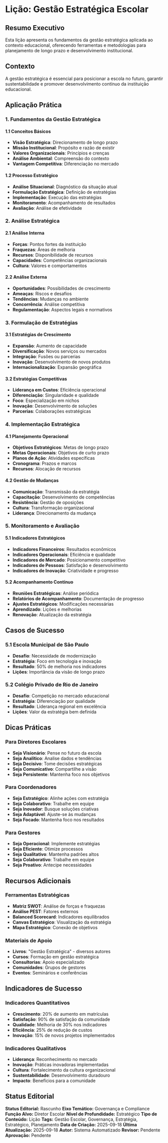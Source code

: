 # Lição: Gestão Estratégica Escolar

## Resumo Executivo

Esta lição apresenta os fundamentos da gestão estratégica aplicada ao contexto educacional, oferecendo ferramentas e metodologias para planejamento de longo prazo e desenvolvimento institucional.

## Contexto

A gestão estratégica é essencial para posicionar a escola no futuro, garantir sustentabilidade e promover desenvolvimento contínuo da instituição educacional.

## Aplicação Prática

### **1. Fundamentos da Gestão Estratégica**

#### **1.1 Conceitos Básicos**
- **Visão Estratégica**: Direcionamento de longo prazo
- **Missão Institucional**: Propósito e razão de existir
- **Valores Organizacionais**: Princípios e crenças
- **Análise Ambiental**: Compreensão do contexto
- **Vantagem Competitiva**: Diferenciação no mercado

#### **1.2 Processo Estratégico**
- **Análise Situacional**: Diagnóstico da situação atual
- **Formulação Estratégica**: Definição de estratégias
- **Implementação**: Execução das estratégias
- **Monitoramento**: Acompanhamento de resultados
- **Avaliação**: Análise de efetividade

### **2. Análise Estratégica**

#### **2.1 Análise Interna**
- **Forças**: Pontos fortes da instituição
- **Fraquezas**: Áreas de melhoria
- **Recursos**: Disponibilidade de recursos
- **Capacidades**: Competências organizacionais
- **Cultura**: Valores e comportamentos

#### **2.2 Análise Externa**
- **Oportunidades**: Possibilidades de crescimento
- **Ameaças**: Riscos e desafios
- **Tendências**: Mudanças no ambiente
- **Concorrência**: Análise competitiva
- **Regulamentação**: Aspectos legais e normativos

### **3. Formulação de Estratégias**

#### **3.1 Estratégias de Crescimento**
- **Expansão**: Aumento de capacidade
- **Diversificação**: Novos serviços ou mercados
- **Integração**: Fusões ou parcerias
- **Inovação**: Desenvolvimento de novos produtos
- **Internacionalização**: Expansão geográfica

#### **3.2 Estratégias Competitivas**
- **Liderança em Custos**: Eficiência operacional
- **Diferenciação**: Singularidade e qualidade
- **Foco**: Especialização em nichos
- **Inovação**: Desenvolvimento de soluções
- **Parcerias**: Colaborações estratégicas

### **4. Implementação Estratégica**

#### **4.1 Planejamento Operacional**
- **Objetivos Estratégicos**: Metas de longo prazo
- **Metas Operacionais**: Objetivos de curto prazo
- **Planos de Ação**: Atividades específicas
- **Cronograma**: Prazos e marcos
- **Recursos**: Alocação de recursos

#### **4.2 Gestão de Mudanças**
- **Comunicação**: Transmissão da estratégia
- **Capacitação**: Desenvolvimento de competências
- **Resistência**: Gestão de oposições
- **Cultura**: Transformação organizacional
- **Liderança**: Direcionamento da mudança

### **5. Monitoramento e Avaliação**

#### **5.1 Indicadores Estratégicos**
- **Indicadores Financeiros**: Resultados econômicos
- **Indicadores Operacionais**: Eficiência e qualidade
- **Indicadores de Mercado**: Posicionamento competitivo
- **Indicadores de Pessoas**: Satisfação e desenvolvimento
- **Indicadores de Inovação**: Criatividade e progresso

#### **5.2 Acompanhamento Contínuo**
- **Reuniões Estratégicas**: Análise periódica
- **Relatórios de Acompanhamento**: Documentação de progresso
- **Ajustes Estratégicos**: Modificações necessárias
- **Aprendizado**: Lições e melhorias
- **Renovação**: Atualização da estratégia

## Casos de Sucesso

### **5.1 Escola Municipal de São Paulo**
- **Desafio**: Necessidade de modernização
- **Estratégia**: Foco em tecnologia e inovação
- **Resultado**: 50% de melhoria nos indicadores
- **Lições**: Importância da visão de longo prazo

### **5.2 Colégio Privado de Rio de Janeiro**
- **Desafio**: Competição no mercado educacional
- **Estratégia**: Diferenciação por qualidade
- **Resultado**: Liderança regional em excelência
- **Lições**: Valor da estratégia bem definida

## Dicas Práticas

### **Para Diretores Escolares**
- **Seja Visionário**: Pense no futuro da escola
- **Seja Analítico**: Analise dados e tendências
- **Seja Decisivo**: Tome decisões estratégicas
- **Seja Comunicativo**: Compartilhe a visão
- **Seja Persistente**: Mantenha foco nos objetivos

### **Para Coordenadores**
- **Seja Estratégico**: Alinhe ações com estratégia
- **Seja Colaborativo**: Trabalhe em equipe
- **Seja Inovador**: Busque soluções criativas
- **Seja Adaptável**: Ajuste-se às mudanças
- **Seja Focado**: Mantenha foco nos resultados

### **Para Gestores**
- **Seja Operacional**: Implemente estratégias
- **Seja Eficiente**: Otimize processos
- **Seja Qualitativo**: Mantenha padrões altos
- **Seja Colaborativo**: Trabalhe em equipe
- **Seja Proativo**: Antecipe necessidades

## Recursos Adicionais

### **Ferramentas Estratégicas**
- **Matriz SWOT**: Análise de forças e fraquezas
- **Análise PEST**: Fatores externos
- **Balanced Scorecard**: Indicadores equilibrados
- **Canvas Estratégico**: Visualização da estratégia
- **Mapa Estratégico**: Conexão de objetivos

### **Materiais de Apoio**
- **Livros**: "Gestão Estratégica" - diversos autores
- **Cursos**: Formação em gestão estratégica
- **Consultorias**: Apoio especializado
- **Comunidades**: Grupos de gestores
- **Eventos**: Seminários e conferências

## Indicadores de Sucesso

### **Indicadores Quantitativos**
- **Crescimento**: 20% de aumento em matrículas
- **Satisfação**: 90% de satisfação da comunidade
- **Qualidade**: Melhoria de 30% nos indicadores
- **Eficiência**: 25% de redução de custos
- **Inovação**: 15% de novos projetos implementados

### **Indicadores Qualitativos**
- **Liderança**: Reconhecimento no mercado
- **Inovação**: Práticas inovadoras implementadas
- **Cultura**: Fortalecimento da cultura organizacional
- **Sustentabilidade**: Desenvolvimento duradouro
- **Impacto**: Benefícios para a comunidade

## Status Editorial

**Status Editorial:** Rascunho
**Eixo Temático:** Governança e Compliance
**Função Alvo:** Diretor Escolar
**Nível de Profundidade:** Estratégico
**Tipo de Conteúdo:** Lição
**Tags:** Gestão Escolar, Governança, Estratégia, Estratégico, Planejamento
**Data de Criação:** 2025-09-18
**Última Atualização:** 2025-09-18
**Autor:** Sistema Automatizado
**Revisor:** Pendente
**Aprovação:** Pendente
